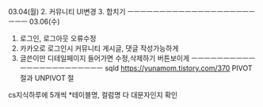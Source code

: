 03.04(월)
2. 커뮤니티 UI변경
3. 합치기
ㅡㅡㅡㅡㅡㅡㅡㅡㅡㅡㅡㅡㅡㅡㅡㅡㅡㅡㅡㅡㅡㅡㅡ
03.06(수)
1. 로그인, 로그아웃 오류수정
2. 카카오로 로그인시 커뮤니티 게시글, 댓글 작성가능하게
3. 글쓴이만 디테일페이지 들어가면 수정,삭제하기 버튼보이게
ㅡㅡㅡㅡㅡㅡㅡㅡㅡㅡㅡㅡㅡㅡㅡㅡㅡㅡㅡㅡㅡㅡㅡ
sqld
https://yunamom.tistory.com/370
PIVOT 절과 UNPIVOT 절


cs지식하루에 5개씩
*테이블명, 컬럼명 다 대문자인지 확인

